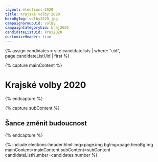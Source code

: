 ```yaml
---
layout: elections-2020
title: Krajské volby 2020
heroBgImg: volby2020.jpg
campaignGroupUid: volby
campaignCategoryUid: kraj2020
candidateListUid: kraj2020
customizeHeader: true
---
```


{% assign candidates = site.candidatelists | where: "uid", page.candidateListUid | first %}

{% capture mainContent %}
  <h1 class="head-alt-lg md:head-alt-xl text-center">Krajské volby 2020</h1>
{% endcapture %}

{% capture subContent %}
  <h2 class="head-xs md:head-base mt-2 text-center">Šance <strong>změnit budoucnost</strong></h2>
{% endcapture %}

{% include elections-header.html img=page.img bgImg=page.heroBgImg mainContent=mainContent subContent=subContent candidateListNumber=candidates.number %}

